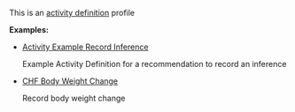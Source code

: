 This is an [activity definition](profiles.html#activity-profiles) profile

**Examples:**

*   [Activity Example Record Inference](ActivityDefinition-activity-example-recordinference-ad.html)

    Example Activity Definition for a recommendation to record an inference

*   [CHF Body Weight Change](ActivityDefinition-chf-bodyweight-change-ad.html)

    Record body weight change